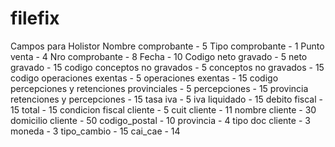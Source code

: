 # filefix
Campos para Holistor
Nombre comprobante - 5
Tipo comprobante - 1
Punto venta - 4
Nro comprobante - 8
Fecha - 10
Codigo neto gravado - 5
neto gravado - 15
codigo conceptos no gravados - 5
conceptos no gravados - 15
codigo operaciones exentas - 5
operaciones exentas - 15
codigo percepciones y retenciones provinciales - 5
percepciones - 15
provincia retenciones y percepciones - 15
tasa iva - 5
iva liquidado - 15
debito fiscal - 15
total - 15
condicion fiscal cliente - 5
cuit cliente - 11
nombre cliente - 30
domicilio cliente -  50
codigo_postal - 10
provincia - 4
tipo doc cliente - 3
moneda - 3
tipo_cambio - 15
cai_cae - 14
